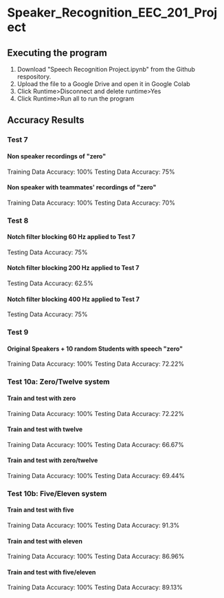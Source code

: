 # Speaker_Recognition_EEC_201_Project
## Executing the program
1) Download "Speech Recognition Project.ipynb" from the Github respository.
2) Upload the file to a Google Drive and open it in Google Colab
3) Click Runtime>Disconnect and delete runtime>Yes
4) Click Runtime>Run all to run the program

## Accuracy Results
### **Test 7**
#### **Non speaker recordings of "zero"**
Training Data Accuracy: 100%
Testing Data Accuracy: 75%

#### **Non speaker with teammates' recordings of "zero"**
Training Data Accuracy: 100%
Testing Data Accuracy: 70%

### **Test 8**
#### **Notch filter blocking 60 Hz applied to Test 7**
Testing Data Accuracy: 75%

#### **Notch filter blocking 200 Hz applied to Test 7**
Testing Data Accuracy: 62.5%

#### **Notch filter blocking 400 Hz applied to Test 7**
Testing Data Accuracy: 75%

### **Test 9**
#### **Original Speakers + 10 random Students with speech "zero"**
Training Data Accuracy: 100%
Testing Data Accuracy: 72.22%

### **Test 10a: Zero/Twelve system**
#### **Train and test with zero**
Training Data Accuracy: 100%
Testing Data Accuracy: 72.22%

#### **Train and test with twelve**
Training Data Accuracy: 100%
Testing Data Accuracy: 66.67%

#### **Train and test with zero/twelve**
Training Data Accuracy: 100%
Testing Data Accuracy: 69.44%

### **Test 10b: Five/Eleven system**
#### **Train and test with five**
Training Data Accuracy: 100%
Testing Data Accuracy: 91.3%

#### **Train and test with eleven**
Training Data Accuracy: 100%
Testing Data Accuracy: 86.96%

#### **Train and test with five/eleven**
Training Data Accuracy: 100%
Testing Data Accuracy: 89.13%

